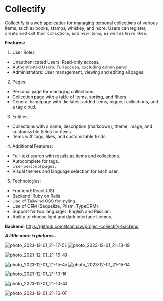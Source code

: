 # Collectify

Collectify is a web application for managing personal collections of various items, such as books, stamps, whiskey, and more. Users can register, create and edit their collections, add new items, as well as leave likes.

**Features:**

1. User Roles:

- Unauthenticated Users: Read-only access.
- Authenticated Users: Full access, excluding admin panel.
- Administrators: User management, viewing and editing all pages.
  
2. Pages:
   
- Personal page for managing collections.
- Collection page with a table of items, sorting, and filters.
- General homepage with the latest added items, biggest collections, and a tag cloud.

3. Entities:

- Collections with a name, description (markdown), theme, image, and customizable fields for items.
- Items with tags, likes, and customizable fields.

4. Additional Features:

- Full-text search with results as items and collections.
- Autocomplete for tags.
- User personal pages.
- Visual themes and language selection for each user.
  
5. Technologies:

- Frontend: React (JS)
- Backend: Ruby on Rails
- Use of Tailwind CSS for styling.
- Use of ORM (Sequelize, Prism, TypeORM).
- Support for two languages: English and Russian.
- Ability to choose light and dark interface themes.

**Backend**: https://github.com/itsannaw/project-collectify-backend

***A little more in pictures...***

![photo_2023-12-01_21-17-53](https://github.com/itsannaw/project-collectify/assets/124448660/8d26c35b-66d9-4d9e-adee-892be33adde0)
![photo_2023-12-01_21-18-19](https://github.com/itsannaw/project-collectify/assets/124448660/1c1a9772-6e8e-425f-a762-017505a89f8d)

![photo_2023-12-01_21-16-49](https://github.com/itsannaw/project-collectify/assets/124448660/76f893f4-9b86-4ff6-b8da-586660df5ff8)

![photo_2023-12-01_21-15-45](https://github.com/itsannaw/project-collectify/assets/124448660/83a53188-4d00-4278-9687-26b09384885c)
![photo_2023-12-01_21-15-14](https://github.com/itsannaw/project-collectify/assets/124448660/0a8dc71e-532b-4965-a088-a53e0c36ccf1)


![photo_2023-12-01_21-10-16](https://github.com/itsannaw/project-collectify/assets/124448660/121b7701-632d-48af-8a25-eaa403f30113)

![photo_2023-12-01_21-10-40](https://github.com/itsannaw/project-collectify/assets/124448660/77dfacf0-e383-424e-aaa1-c031072f5050)

![photo_2023-12-01_21-16-07](https://github.com/itsannaw/project-collectify/assets/124448660/25b57c60-ce96-46a2-b1a9-008780d9881f)




